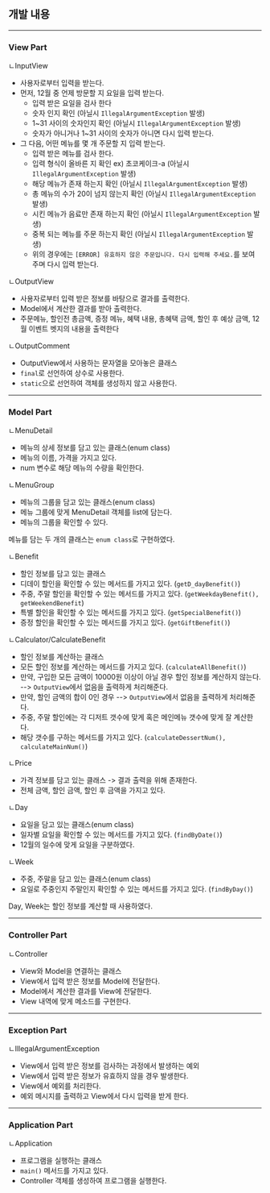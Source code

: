 <h2>개발 내용</h2>

---

<h3>View Part</h3>

ㄴInputView

- 사용자로부터 입력을 받는다.
- 먼저, 12월 중 언제 방문할 지 요일을 입력 받는다.
  - 입력 받은 요일을 검사 한다
  - 숫자 인지 확인 (아닐시 `IllegalArgumentException` 발생)
  - 1~31 사이의 숫자인지 확인 (아닐시 `IllegalArgumentException` 발생)
  - 숫자가 아니거나 1~31 사이의 숫자가 아니면 다시 입력 받는다.
- 그 다음, 어떤 메뉴를 몇 개 주문할 지 입력 받는다.
  - 입력 받은 메뉴를 검사 한다.
  - 입력 형식이 올바른 지 확인 ex) 초코케이크-a (아닐시 `IllegalArgumentException` 발생)
  - 해당 메뉴가 존재 하는지 확인 (아닐시 `IllegalArgumentException` 발생)
  - 총 메뉴의 수가 20이 넘지 않는지 확인 (아닐시 `IllegalArgumentException` 발생)
  - 시킨 메뉴가 음료만 존재 하는지 확인 (아닐시 `IllegalArgumentException` 발생)
  - 중복 되는 메뉴를 주문 하는지 확인 (아닐시 `IllegalArgumentException` 발생)
  - 위의 경우에는 `[ERROR] 유효하지 않은 주문입니다. 다시 입력해 주세요.`를 보여 주며 다시 입력 받는다.

ㄴOutputView

  - 사용자로부터 입력 받은 정보를 바탕으로 결과를 출력한다.
  - Model에서 계산한 결과를 받아 출력한다.
  - 주문메뉴, 할인전 총금액, 증정 메뉴, 혜택 내용, 총혜택 금액, 할인 후 예상 금액, 12월 이벤트 벳지의 내용을 출력한다

ㄴOutputComment

- OutputView에서 사용하는 문자열을 모아놓은 클래스
- `final`로 선언하여 상수로 사용한다.
- `static`으로 선언하여 객체를 생성하지 않고 사용한다.

---

<h3>Model Part</h3>

ㄴMenuDetail

- 메뉴의 상세 정보를 담고 있는 클래스(enum class)
- 메뉴의 이름, 가격을 가지고 있다.
- num 변수로 해당 메뉴의 수량을 확인한다.

ㄴMenuGroup

- 메뉴의 그룹을 담고 있는 클래스(enum class)
- 메뉴 그룹에 맞게 MenuDetail 객체를 list에 담는다.
- 메뉴의 그룹을 확인할 수 있다.

메뉴를 담는 두 개의 클래스는 `enum class`로 구현하였다.<br>

ㄴBenefit

- 할인 정보를 담고 있는 클래스
- 디데이 할인을 확인할 수 있는 메서드를 가지고 있다. (`getD_dayBenefit()`)
- 주중, 주말 할인을 확인할 수 있는 메서드를 가지고 있다. (`getWeekdayBenefit(), getWeekendBenefit`)
- 특별 할인을 확인할 수 있는 메서드를 가지고 있다. (`getSpecialBenefit()`)
- 증정 할인을 확인할 수 있는 메서드를 가지고 있다. (`getGiftBenefit()`)

ㄴCalculator/CalculateBenefit

- 할인 정보를 계산하는 클래스
- 모든 할인 정보를 계산하는 메서드를 가지고 있다. (`calculateAllBenefit()`)
- 만약, 구입한 모든 금액이 10000원 이상이 아닐 경우 할인 정보를 계산하지 않는다. --> `OutputView`에서 없음을 출력하게 처리해준다.
- 만약, 할인 금액의 합이 0인 경우 --> `OutputView`에서 없음을 출력하게 처리해준다.
- 주중, 주말 할인에는 각 디저트 갯수에 맞게 혹은 메인메뉴 갯수에 맞게 잘 계산한다.
- 해당 갯수를 구하는 메서드를 가지고 있다. (`calculateDessertNum(), calculateMainNum()`)

ㄴPrice

- 가격 정보를 담고 있는 클래스 -> 결과 출력을 위해 존재한다.
- 전체 금액, 할인 금액, 할인 후 금액을 가지고 있다.

ㄴDay

- 요일을 담고 있는 클래스(enum class)
- 일자별 요일을 확인할 수 있는 메서드를 가지고 있다. (`findByDate()`)
- 12월의 일수에 맞게 요일을 구분하였다.

ㄴWeek

- 주중, 주말을 담고 있는 클래스(enum class)
- 요일로 주중인지 주말인지 확인할 수 있는 메서드를 가지고 있다. (`findByDay()`)

Day, Week는 할인 정보를 계산할 때 사용하였다.

---

<h3>Controller Part</h3>

ㄴController

  - View와 Model을 연결하는 클래스
  - View에서 입력 받은 정보를 Model에 전달한다.
  - Model에서 계산한 결과를 View에 전달한다.
  - View 내역에 맞게 메소드를 구현한다.

---

<h3>Exception Part</h3>

ㄴIllegalArgumentException

  - View에서 입력 받은 정보를 검사하는 과정에서 발생하는 예외
  - View에서 입력 받은 정보가 유효하지 않을 경우 발생한다.
  - View에서 예외를 처리한다.
  - 예외 메시지를 출력하고 View에서 다시 입력을 받게 한다.

---

<h3>Application Part</h3>

ㄴApplication
  - 프로그램을 실행하는 클래스
  - `main()` 메서드를 가지고 있다.
  - Controller 객체를 생성하여 프로그램을 실행한다.